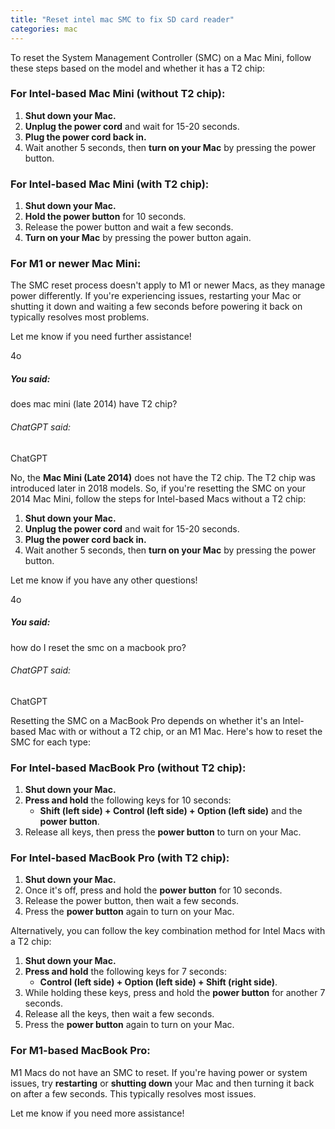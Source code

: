 ```yaml
---
title: "Reset intel mac SMC to fix SD card reader"
categories: mac
---
```



To reset the System Management Controller (SMC) on a Mac Mini, follow these steps based on the model and whether it has a T2 chip:

### For Intel-based Mac Mini (without T2 chip):

1.  **Shut down your Mac.**
2.  **Unplug the power cord** and wait for 15-20 seconds.
3.  **Plug the power cord back in.**
4.  Wait another 5 seconds, then **turn on your Mac** by pressing the power button.

### For Intel-based Mac Mini (with T2 chip):

1.  **Shut down your Mac.**
2.  **Hold the power button** for 10 seconds.
3.  Release the power button and wait a few seconds.
4.  **Turn on your Mac** by pressing the power button again.

### For M1 or newer Mac Mini:

The SMC reset process doesn't apply to M1 or newer Macs, as they manage power differently. If you're experiencing issues, restarting your Mac or shutting it down and waiting a few seconds before powering it back on typically resolves most problems.

Let me know if you need further assistance!

4o

##### You said:

does mac mini (late 2014) have T2 chip?

###### ChatGPT said:

ChatGPT

No, the **Mac Mini (Late 2014)** does not have the T2 chip. The T2 chip was introduced later in 2018 models. So, if you're resetting the SMC on your 2014 Mac Mini, follow the steps for Intel-based Macs without a T2 chip:

1.  **Shut down your Mac.**
2.  **Unplug the power cord** and wait for 15-20 seconds.
3.  **Plug the power cord back in.**
4.  Wait another 5 seconds, then **turn on your Mac** by pressing the power button.

Let me know if you have any other questions!

4o

##### You said:

how do I reset the smc on a macbook pro?

###### ChatGPT said:

ChatGPT

Resetting the SMC on a MacBook Pro depends on whether it's an Intel-based Mac with or without a T2 chip, or an M1 Mac. Here's how to reset the SMC for each type:

### **For Intel-based MacBook Pro (without T2 chip):**

1.  **Shut down your Mac.**
2.  **Press and hold** the following keys for 10 seconds:
    -   **Shift (left side) + Control (left side) + Option (left side)** and the **power button**.
3.  Release all keys, then press the **power button** to turn on your Mac.

### **For Intel-based MacBook Pro (with T2 chip):**

1.  **Shut down your Mac.**
2.  Once it's off, press and hold the **power button** for 10 seconds.
3.  Release the power button, then wait a few seconds.
4.  Press the **power button** again to turn on your Mac.

Alternatively, you can follow the key combination method for Intel Macs with a T2 chip:

1.  **Shut down your Mac.**
2.  **Press and hold** the following keys for 7 seconds:
    -   **Control (left side) + Option (left side) + Shift (right side)**.
3.  While holding these keys, press and hold the **power button** for another 7 seconds.
4.  Release all the keys, then wait a few seconds.
5.  Press the **power button** again to turn on your Mac.

### **For M1-based MacBook Pro:**

M1 Macs do not have an SMC to reset. If you're having power or system issues, try **restarting** or **shutting down** your Mac and then turning it back on after a few seconds. This typically resolves most issues.

Let me know if you need more assistance!